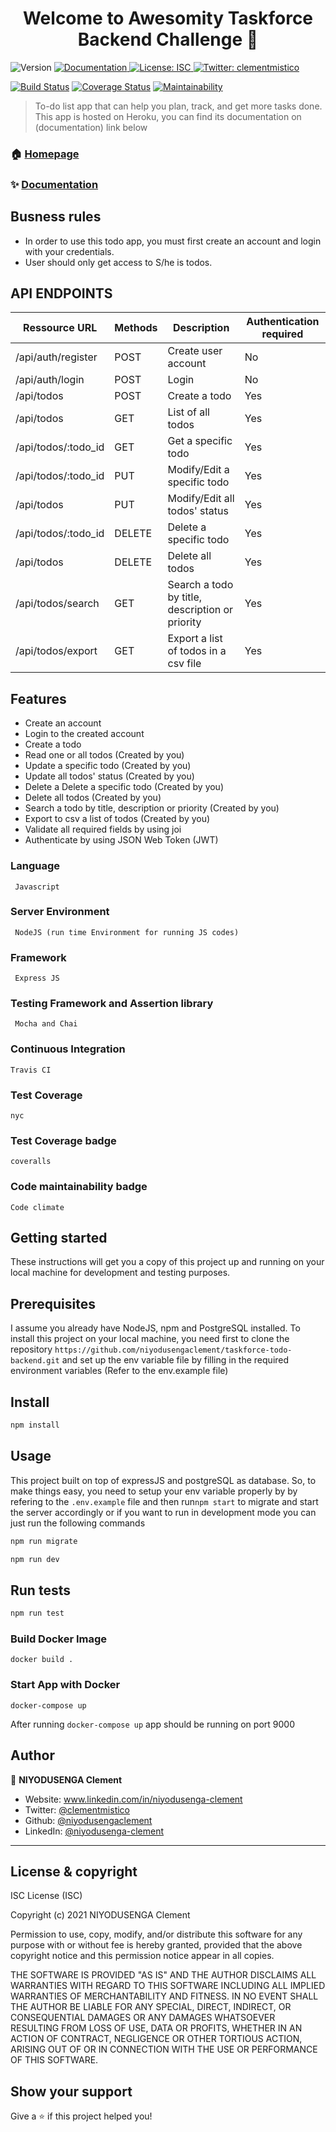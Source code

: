 <h1 align="center">Welcome to Awesomity Taskforce  Backend Challenge 👋</h1>
<p>
  <img alt="Version" src="https://img.shields.io/badge/version-1.0.0-blue.svg?cacheSeconds=2592000" />
  <a href="https://taskforce-todo.herokuapp.com/api/doc" target="_blank">
    <img alt="Documentation" src="https://img.shields.io/badge/documentation-yes-brightgreen.svg" />
  </a>
  <a href="https://github.com/niyodusengaclement/taskforce-todo-backend#license--copyright" target="_blank">
    <img alt="License: ISC" src="https://img.shields.io/badge/License-ISC-yellow.svg" />
  </a>
  <a href="https://twitter.com/clementmistico" target="_blank">
    <img alt="Twitter: clementmistico" src="https://img.shields.io/twitter/follow/clementmistico.svg?style=social" />
  </a>

[![Build Status](https://travis-ci.com/niyodusengaclement/taskforce-todo-backend.svg?branch=develop)](https://travis-ci.com/niyodusengaclement/taskforce-todo-backend) [![Coverage Status](https://coveralls.io/repos/github/niyodusengaclement/taskforce-todo-backend/badge.svg?branch=develop)](https://coveralls.io/github/niyodusengaclement/taskforce-todo-backend?branch=develop) [![Maintainability](https://api.codeclimate.com/v1/badges/6c26f5a03d74c8fe7514/maintainability)](https://codeclimate.com/github/niyodusengaclement/taskforce-todo-backend/maintainability)

</p>

> To-do list app that can help you plan, track, and get more tasks done.
> This app is hosted on Heroku, you can find its documentation on (documentation) link below

### 🏠 [Homepage](https://github.com/niyodusengaclement/taskforce-todo-backend#welcome-to-awesomity-taskforce--backend-challenge-)

### ✨ [Documentation](https://taskforce-todo.herokuapp.com/api/doc)

## Busness rules

- In order to use this todo app, you must first create an account and login with your credentials.
- User should only get access to S/he is todos.

## API ENDPOINTS

| Ressource URL       | Methods | Description                                     | Authentication required |
| ------------------- | ------- | ----------------------------------------------- | ----------------------- |
| /api/auth/register  | POST    | Create user account                             | No                      |
| /api/auth/login     | POST    | Login                                           | No                      |
| /api/todos          | POST    | Create a todo                                   | Yes                     |
| /api/todos          | GET     | List of all todos                               | Yes                     |
| /api/todos/:todo_id | GET     | Get a specific todo                             | Yes                     |
| /api/todos/:todo_id | PUT     | Modify/Edit a specific todo                     | Yes                     |
| /api/todos          | PUT     | Modify/Edit all todos' status                   | Yes                     |
| /api/todos/:todo_id | DELETE  | Delete a specific todo                          | Yes                     |
| /api/todos          | DELETE  | Delete all todos                                | Yes                     |
| /api/todos/search   | GET     | Search a todo by title, description or priority | Yes                     |
| /api/todos/export   | GET     | Export a list of todos in a csv file            | Yes                     |

## Features

- Create an account
- Login to the created account
- Create a todo
- Read one or all todos (Created by you)
- Update a specific todo (Created by you)
- Update all todos' status (Created by you)
- Delete a Delete a specific todo (Created by you)
- Delete all todos (Created by you)
- Search a todo by title, description or priority (Created by you)
- Export to csv a list of todos (Created by you)
- Validate all required fields by using joi
- Authenticate by using JSON Web Token (JWT)

### Language

```
 Javascript
```

### Server Environment

```
 NodeJS (run time Environment for running JS codes)
```

### Framework

```
 Express JS
```

### Testing Framework and Assertion library

```
 Mocha and Chai
```

### Continuous Integration

```
Travis CI
```

### Test Coverage

```
nyc
```

### Test Coverage badge

```
coveralls
```

### Code maintainability badge

```
Code climate
```

## Getting started

These instructions will get you a copy of this project up and running on your local machine for development and testing purposes.

## Prerequisites

I assume you already have NodeJS, npm and PostgreSQL installed.
To install this project on your local machine, you need first to clone the repository `https://github.com/niyodusengaclement/taskforce-todo-backend.git` and set up the env variable file by filling in the required environment variables (Refer to the env.example file)

## Install

```sh
npm install
```

## Usage

This project built on top of expressJS and postgreSQL as database. So, to make things easy, you need to setup your env variable properly by by refering to the `.env.example` file and then run`npm start` to migrate and start the server accordingly or if you want to run in development mode you can just run the following commands

```sh
npm run migrate
```

```sh
npm run dev
```

## Run tests

```sh
npm run test
```

### Build Docker Image

```
docker build .
```

### Start App with Docker

```
docker-compose up
```

After running `docker-compose up` app should be running on port 9000

## Author

👤 **NIYODUSENGA Clement**

- Website: www.linkedin.com/in/niyodusenga-clement
- Twitter: [@clementmistico](https://twitter.com/clementmistico)
- Github: [@niyodusengaclement](https://github.com/niyodusengaclement)
- LinkedIn: [@niyodusenga-clement](http://www.linkedin.com/in/niyodusenga-clement)

---

## License & copyright

ISC License (ISC)

Copyright (c) 2021 NIYODUSENGA Clement

Permission to use, copy, modify, and/or distribute this software for any purpose with or without fee is hereby granted, provided that the above copyright notice and this permission notice appear in all copies.

THE SOFTWARE IS PROVIDED "AS IS" AND THE AUTHOR DISCLAIMS ALL WARRANTIES WITH REGARD TO THIS SOFTWARE INCLUDING ALL IMPLIED WARRANTIES OF MERCHANTABILITY AND FITNESS. IN NO EVENT SHALL THE AUTHOR BE LIABLE FOR ANY SPECIAL, DIRECT, INDIRECT, OR CONSEQUENTIAL DAMAGES OR ANY DAMAGES WHATSOEVER RESULTING FROM LOSS OF USE, DATA OR PROFITS, WHETHER IN AN ACTION OF CONTRACT, NEGLIGENCE OR OTHER TORTIOUS ACTION, ARISING OUT OF OR IN CONNECTION WITH THE USE OR PERFORMANCE OF THIS SOFTWARE.

## Show your support

Give a ⭐️ if this project helped you!
